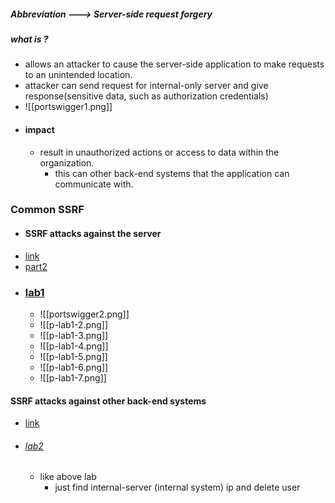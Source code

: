 ##### Abbreviation ---> Server-side request forgery
##### what is ?
- allows an attacker to cause the server-side application to make requests to an unintended location.
- attacker can send request for internal-only server and give response(sensitive data, such as authorization credentials)
- ![[portswigger1.png]]
- #### impact
	- result in unauthorized actions or access to data within the organization.
		- this can other back-end systems that the application can communicate with.

### Common  SSRF
- #### SSRF attacks against the server
- [link](https://portswigger.net/web-security/learning-paths/ssrf-attacks/ssrf-attacks-common-ssrf-attacks/ssrf/ssrf-attacks-against-the-server)
- [part2](https://portswigger.net/web-security/learning-paths/ssrf-attacks/ssrf-attacks-common-ssrf-attacks/ssrf/ssrf-attacks-against-the-server-2p1v)
- ### [lab1](https://portswigger.net/web-security/learning-paths/ssrf-attacks/ssrf-attacks-common-ssrf-attacks/ssrf/lab-basic-ssrf-against-localhost)
	- ![[portswigger2.png]]
	- ![[p-lab1-2.png]]
	- ![[p-lab1-3.png]]
	- ![[p-lab1-4.png]]
	- ![[p-lab1-5.png]]
	- ![[p-lab1-6.png]]
	- ![[p-lab1-7.png]]

####  SSRF attacks against other back-end systems 
- [link](https://portswigger.net/web-security/learning-paths/ssrf-attacks/ssrf-attacks-common-ssrf-attacks/ssrf/ssrf-attacks-against-other-back-end-systems)
- ###### [lab2](https://portswigger.net/web-security/learning-paths/ssrf-attacks/ssrf-attacks-common-ssrf-attacks/ssrf/lab-basic-ssrf-against-backend-system#)
	- like above lab 
		- just find  internal-server (internal system) ip and delete user